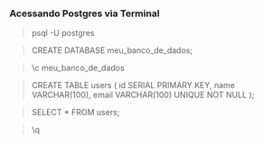 ### Acessando Postgres via Terminal

<!-- Entrar no postgres -->
> psql -U postgres

<!-- Criar o banco de dados -->
> CREATE DATABASE meu_banco_de_dados;

<!-- Acessar o banco de dados -->
> \c meu_banco_de_dados

<!-- Criar Tabela  -->
> CREATE TABLE users (
>  id SERIAL PRIMARY KEY,
>  name VARCHAR(100),
>  email VARCHAR(100) UNIQUE NOT NULL
> );

<!-- Acessar Tabela  -->
> SELECT * FROM users;

<!-- Sair do banco de dados -->
> \q